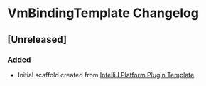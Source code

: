 <!-- Keep a Changelog guide -> https://keepachangelog.com -->

# VmBindingTemplate Changelog

## [Unreleased]
### Added
- Initial scaffold created from [IntelliJ Platform Plugin Template](https://github.com/JetBrains/intellij-platform-plugin-template)
